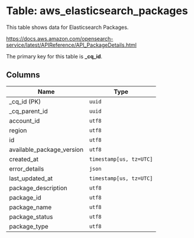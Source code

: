 # Table: aws_elasticsearch_packages

This table shows data for Elasticsearch Packages.

https://docs.aws.amazon.com/opensearch-service/latest/APIReference/API_PackageDetails.html

The primary key for this table is **_cq_id**.

## Columns

| Name          | Type          |
| ------------- | ------------- |
|_cq_id (PK)|`uuid`|
|_cq_parent_id|`uuid`|
|account_id|`utf8`|
|region|`utf8`|
|id|`utf8`|
|available_package_version|`utf8`|
|created_at|`timestamp[us, tz=UTC]`|
|error_details|`json`|
|last_updated_at|`timestamp[us, tz=UTC]`|
|package_description|`utf8`|
|package_id|`utf8`|
|package_name|`utf8`|
|package_status|`utf8`|
|package_type|`utf8`|